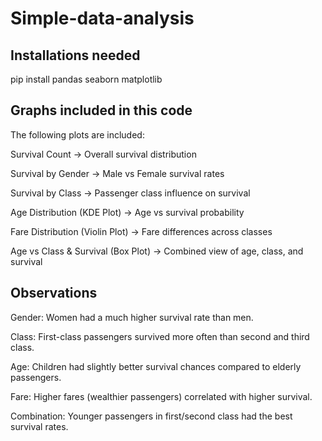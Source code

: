 # Simple-data-analysis

## Installations needed
pip install pandas seaborn matplotlib

## Graphs included in this code
The following plots are included:

Survival Count → Overall survival distribution

Survival by Gender → Male vs Female survival rates

Survival by Class → Passenger class influence on survival

Age Distribution (KDE Plot) → Age vs survival probability

Fare Distribution (Violin Plot) → Fare differences across classes

Age vs Class & Survival (Box Plot) → Combined view of age, class, and survival

## Observations
Gender: Women had a much higher survival rate than men.

Class: First-class passengers survived more often than second and third class.

Age: Children had slightly better survival chances compared to elderly passengers.

Fare: Higher fares (wealthier passengers) correlated with higher survival.

Combination: Younger passengers in first/second class had the best survival rates.

